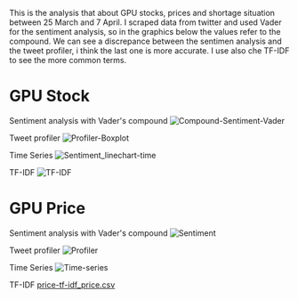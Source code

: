 
This is the analysis that about GPU stocks, prices and shortage situation between 25 March and 7 April. I scraped data from twitter and used Vader for the sentiment analysis, so in the graphics below the values refer to the compound.
We can see a discrepance between the sentimen analysis and the tweet profiler, i think the last one is more accurate. 
I use also che TF-IDF to see the more common terms.
# GPU Stock

Sentiment analysis with Vader's compound
![Compound-Sentiment-Vader](https://user-images.githubusercontent.com/58707590/166121312-fa002341-ab00-4566-8b54-6870bb141a5b.jpg)

Tweet profiler
![Profiler-Boxplot](https://user-images.githubusercontent.com/58707590/166121505-450ae39e-3e99-423b-8f38-b201516854fe.jpg)

Time Series
![Sentiment_linechart-time](https://user-images.githubusercontent.com/58707590/166121570-9e81988d-1a0c-4936-854f-ed0fe380fab8.jpg)

TF-IDF
![TF-IDF](https://user-images.githubusercontent.com/58707590/166121603-8fb3bdb8-3673-4e2f-a3c9-fc9aea4d444a.jpg)

# GPU Price

Sentiment analysis with Vader's compound
![Sentiment](https://user-images.githubusercontent.com/58707590/166121724-4392224a-b52a-4792-b8ef-ea3b1370af3f.png)

Tweet profiler
![Profiler](https://user-images.githubusercontent.com/58707590/166121770-7ad031d1-e7bf-4f24-85d7-d1bcffc52020.png)

Time Series
![Time-series](https://user-images.githubusercontent.com/58707590/166121806-9e549c4b-664b-460c-a997-eb8450ddc155.png)

TF-IDF
[price-tf-idf_price.csv](https://github.com/Salvo-zizzi/GPU-market-analysis/files/8597784/price-tf-idf_price.csv)
